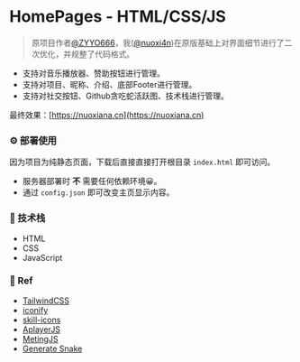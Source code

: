 # HomePages - HTML/CSS/JS

> 原项目作者[@ZYYO666](https://github.com/ZYYO666)，我([@nuoxi4n](https://github.com/nuoxi4n))在原版基础上对界面细节进行了二次优化，并规整了代码格式。

- 支持对音乐播放器、赞助按钮进行管理。
- 支持对项目、昵称、介绍、底部Footer进行管理。
- 支持对社交按钮、Github贪吃蛇活跃图、技术栈进行管理。

最终效果：[https://nuoxiana.cn](https://nuoxiana.cn)

### ⚙️ 部署使用

因为项目为纯静态页面，下载后直接直接打开根目录 `index.html` 即可访问。

- 服务器部署时 **不** 需要任何依赖环境😀。
- 通过 `config.json` 即可改变主页显示内容。

### 🧠 技术栈

- HTML
- CSS
- JavaScript

### 🙏 Ref

- [TailwindCSS](https://v3.tailwindcss.com/)
- [iconify](https://iconify.design/)
- [skill-icons](https://github.com/tandpfun/skill-icons)
- [AplayerJS](https://aplayer.js.org/)
- [MetingJS](https://github.com/metowolf/MetingJS)
- [Generate Snake](https://github.com/Platane/snk)